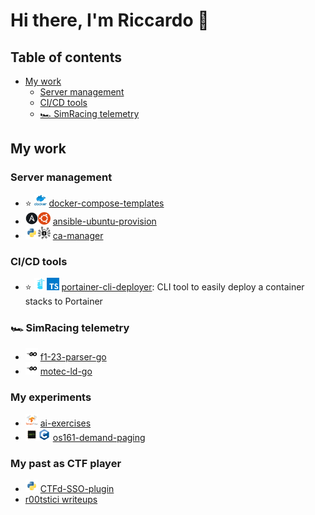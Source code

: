 # Hi there, I'm Riccardo 👋

## Table of contents

- [My work](#my-work)
  - [Server management](#server-management)
  - [CI/CD tools](#cicd-tools)
  - [🏎️ SimRacing telemetry](#🏎️-simracing-telemetry)

## My work

### Server management

- ⭐ <code><img height="20" src="https://raw.githubusercontent.com/github/explore/main/topics/docker/docker.png"></code> [docker-compose-templates](https://github.com/riccardotornesello/docker-compose-templates)
- <code><img height="20" src="https://raw.githubusercontent.com/github/explore/main/topics/ansible/ansible.png"><img height="20" src="https://raw.githubusercontent.com/github/explore/main/topics/ubuntu/ubuntu.png"></code> [ansible-ubuntu-provision](https://github.com/riccardotornesello/ansible-ubuntu-provision)
- <code><img height="20" src="https://raw.githubusercontent.com/github/explore/main/topics/python/python.png"><img height="20" src="https://raw.githubusercontent.com/github/explore/main/topics/cryptography/cryptography.png"></code> [ca-manager](https://github.com/riccardotornesello/ca-manager)

### CI/CD tools

- ⭐ <code><img height="20" src="https://raw.githubusercontent.com/github/explore/main/topics/portainer/portainer.png"><img height="20" src="https://raw.githubusercontent.com/github/explore/main/topics/typescript/typescript.png"></code> [portainer-cli-deployer](https://github.com/riccardotornesello/portainer-cli-deployer): CLI tool to easily deploy a container stacks to Portainer

### 🏎️ SimRacing telemetry

- <code><img height="20" src="https://raw.githubusercontent.com/github/explore/main/topics/go/go.png"></code> [f1-23-parser-go](https://github.com/riccardotornesello/f1-23-parser-go)
- <code><img height="20" src="https://raw.githubusercontent.com/github/explore/main/topics/go/go.png"></code> [motec-ld-go](https://github.com/riccardotornesello/motec-ld-go)

### My experiments

- <code><img height="20" src="https://raw.githubusercontent.com/github/explore/main/topics/tensorflow/tensorflow.png"></code> [ai-exercises](https://github.com/riccardotornesello/ai-exercises)
- <code><img height="20" src="https://raw.githubusercontent.com/github/explore/main/topics/assembly/assembly.png"><img height="20" src="https://raw.githubusercontent.com/github/explore/main/topics/c/c.png"></code> [os161-demand-paging](https://github.com/riccardotornesello/os161-demand-paging)

### My past as CTF player

- <code><img height="20" src="https://raw.githubusercontent.com/github/explore/main/topics/python/python.png"></code> [CTFd-SSO-plugin](https://github.com/riccardotornesello/CTFd-SSO-plugin)
- [r00tstici writeups](https://github.com/r00tstici/writeups)
